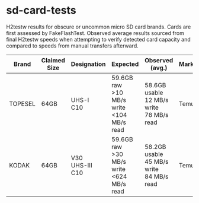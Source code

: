 # sd-card-tests
H2testw results for obscure or uncommon micro SD card brands. Cards are first assessed by FakeFlashTest. Observed average results sourced from final H2testw speeds when attempting to verify detected card capacity and compared to speeds from manual transfers afterward.

| Brand | Claimed <br> Size | Designation | Expected | Observed (avg.) | Marketplace | Genuine? | Notes |
| - | - | - | - | - | - | - | - |
| TOPESEL | 64GB | UHS-I <br> C10 | 59.6GB raw <br> >10 MB/s write <br> <104 MB/s read <br> | 58.6GB usable <br> 12 MB/s write <br> 78 MB/s read | Temu | Yes |
| KODAK | 64GB | V30 <br> UHS-III <br> C10 | 59.6GB raw <br> >30 MB/s write <br> <624 MB/s read <br> | 58.2GB usable <br> 45 MB/s write <br> 84 MB/s read | Temu | Yes | Came with KODAK.ico <br> and autorun.inf for icon |
